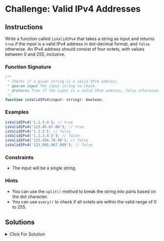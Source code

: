 # Challenge: Valid IPv4 Addresses

## Instructions

Write a function called `isValidIPv4` that takes a string as input and returns `true` if the input is a valid IPv4 address in dot-decimal format, and `false` otherwise. An IPv4 address should consist of four octets, with values between 0 and 255, inclusive.

### Function Signature

```js
/**
 * Checks if a given string is a valid IPv4 address.
 * @param input The input string to check.
 * @returns True if the input is a valid IPv4 address, false otherwise.
 */
function isValidIPv4(input: string): boolean;
```

### Examples

```js
isValidIPv4('1.2.3.4'); // true
isValidIPv4('123.45.67.89'); // true
isValidIPv4('1.2.3'); // false
isValidIPv4('1.2.3.4.5'); // false
isValidIPv4('123.456.78.90'); // false
isValidIPv4('123.045.067.089'); // false
```

### Constraints

- The input will be a single string.

### Hints

- You can use the `split()` method to break the string into parts based on the dot character.
- You can use `every()` to check if all octets are within the valid range of 0 to 255.

## Solutions

<details>
  <summary>Click For Solution</summary>

```js
export function isValidIPv4(input: string): boolean {
  const octets = input.split('.');
  if (octets.length !== 4) {
    return false;
  }
  return octets.every((octet) => {
    const num = parseInt(octet);
    return num >= 0 && num <= 255 && octet === num.toString();
  });
}
```

## Explanation

- Split the input string into an array of strings using the `split()` method.
- Check if the array has exactly four elements. If not, return `false`.
- Use the `every()` method to check if all octets are valid.
  - Convert the octet to a number using `parseInt()`.
  - Check if the number is between 0 and 255, inclusive.
  - Check if the octet is equal to the number converted back to a string. This is to check for leading zeros.

</details>
